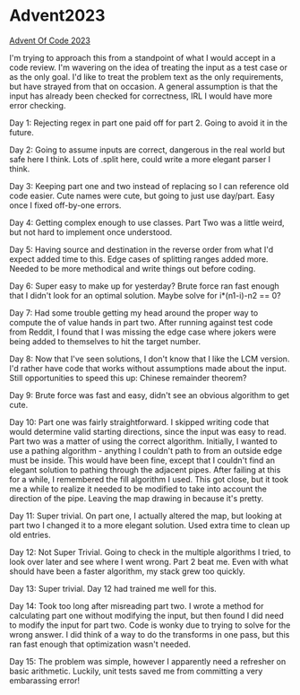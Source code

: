 # Advent2023
[Advent Of Code 2023](https://adventofcode.com/2023)

I'm trying to approach this from a standpoint of what I would accept in a code review.  I'm wavering on the idea of treating the input as a test case or as the only goal.  I'd like to treat the problem text as the only requirements, but have strayed from that on occasion.
A general assumption is that the input has already been checked for correctness, IRL I would have more error checking.

Day 1: Rejecting regex in part one paid off for part 2.  Going to avoid it in the future.

Day 2: Going to assume inputs are correct, dangerous in the real world but safe here I think.  Lots of .split here, could write a more elegant parser I think.

Day 3: Keeping part one and two instead of replacing so I can reference old code easier.  Cute names were cute, but going to just use day/part.
       Easy once I fixed off-by-one errors.

Day 4: Getting complex enough to use classes.  Part Two was a little weird, but not hard to implement once understood.

Day 5: Having source and destination in the reverse order from what I'd expect added time to this.  Edge cases of splitting ranges added more.
       Needed to be more methodical and write things out before coding.

Day 6: Super easy to make up for yesterday?  Brute force ran fast enough that I didn't look for an optimal solution.  Maybe solve for i*(n1-i)-n2 == 0?

Day 7: Had some trouble getting my head around the proper way to compute the of value hands in part two.  After running against test code from Reddit, I found that I was missing the edge case where jokers were being added to themselves to hit the target number.

Day 8: Now that I've seen solutions, I don't know that I like the LCM version.  I'd rather have code that works without assumptions made about the input.  Still opportunities to speed this up: Chinese remainder theorem?

Day 9: Brute force was fast and easy, didn't see an obvious algorithm to get cute.

Day 10: Part one was fairly straightforward.  I skipped writing code that would determine valid starting directions, since the input was easy to read.  Part two was a matter of using the correct algorithm.  Initially, I wanted to use a pathing algorithm - anything I couldn't path to from an outside edge must be inside.
        This would have been fine, except that I couldn't find an elegant solution to pathing through the adjacent pipes.  After failing at this for a while, I remembered the fill algorithm I used.  This got close, but it took me a while to realize it needed to be modified to take into account the direction of the pipe.
        Leaving the map drawing in because it's pretty.

Day 11: Super trivial.  On part one, I actually altered the map, but looking at part two I changed it to a more elegant solution.  Used extra time to clean up old entries.

Day 12: Not Super Trivial.  Going to check in the multiple algorithms I tried, to look over later and see where I went wrong.  Part 2 beat me.  Even with what should have been a faster algorithm, my stack grew too quickly.

Day 13: Super trivial.  Day 12 had trained me well for this.

Day 14: Took too long after misreading part two.  I wrote a method for calculating part one without modifying the input, but then found I did need to modify the input for part two.
Code is wonky due to trying to solve for the wrong answer.  I did think of a way to do the transforms in one pass, but this ran fast enough that optimization wasn't needed.

Day 15: The problem was simple, however I apparently need a refresher on basic arithmetic.  Luckily, unit tests saved me from committing a very embarassing error!
